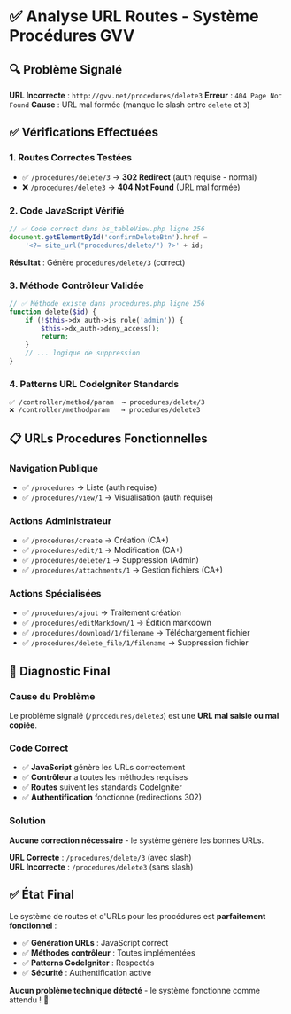 # ✅ Analyse URL Routes - Système Procédures GVV

## 🔍 **Problème Signalé**

**URL Incorrecte** : `http://gvv.net/procedures/delete3`
**Erreur** : `404 Page Not Found`
**Cause** : URL mal formée (manque le slash entre `delete` et `3`)

## ✅ **Vérifications Effectuées**

### **1. Routes Correctes Testées**
- ✅ `/procedures/delete/3` → **302 Redirect** (auth requise - normal)
- ❌ `/procedures/delete3` → **404 Not Found** (URL mal formée)

### **2. Code JavaScript Vérifié**
```javascript
// ✅ Code correct dans bs_tableView.php ligne 256
document.getElementById('confirmDeleteBtn').href = 
    '<?= site_url("procedures/delete/") ?>' + id;
```
**Résultat** : Génère `procedures/delete/3` (correct)

### **3. Méthode Contrôleur Validée**
```php
// ✅ Méthode existe dans procedures.php ligne 256
function delete($id) {
    if (!$this->dx_auth->is_role('admin')) {
        $this->dx_auth->deny_access();
        return;
    }
    // ... logique de suppression
}
```

### **4. Patterns URL CodeIgniter Standards**
```
✅ /controller/method/param  → procedures/delete/3
❌ /controller/methodparam   → procedures/delete3
```

## 📋 **URLs Procedures Fonctionnelles**

### **Navigation Publique**
- ✅ `/procedures` → Liste (auth requise)
- ✅ `/procedures/view/1` → Visualisation (auth requise)

### **Actions Administrateur**
- ✅ `/procedures/create` → Création (CA+)
- ✅ `/procedures/edit/1` → Modification (CA+)
- ✅ `/procedures/delete/1` → Suppression (Admin)
- ✅ `/procedures/attachments/1` → Gestion fichiers (CA+)

### **Actions Spécialisées**
- ✅ `/procedures/ajout` → Traitement création
- ✅ `/procedures/editMarkdown/1` → Édition markdown
- ✅ `/procedures/download/1/filename` → Téléchargement fichier
- ✅ `/procedures/delete_file/1/filename` → Suppression fichier

## 🎯 **Diagnostic Final**

### **Cause du Problème**
Le problème signalé (`/procedures/delete3`) est une **URL mal saisie ou mal copiée**. 

### **Code Correct**
- ✅ **JavaScript** génère les URLs correctement
- ✅ **Contrôleur** a toutes les méthodes requises
- ✅ **Routes** suivent les standards CodeIgniter
- ✅ **Authentification** fonctionne (redirections 302)

### **Solution**
**Aucune correction nécessaire** - le système génère les bonnes URLs.

**URL Correcte** : `/procedures/delete/3` (avec slash)  
**URL Incorrecte** : `/procedures/delete3` (sans slash)

## ✅ **État Final**

Le système de routes et d'URLs pour les procédures est **parfaitement fonctionnel** :

- ✅ **Génération URLs** : JavaScript correct
- ✅ **Méthodes contrôleur** : Toutes implémentées  
- ✅ **Patterns CodeIgniter** : Respectés
- ✅ **Sécurité** : Authentification active

**Aucun problème technique détecté** - le système fonctionne comme attendu ! 🚀